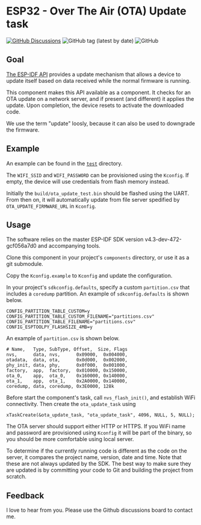 # ESP32 - Over The Air (OTA) Update task

[![GitHub Discussions](https://img.shields.io/github/discussions/cvonk/ESP32_ota-update-task)](https://github.com/cvonk/ESP32_ota-update-task/discussions)
![GitHub tag (latest by date)](https://img.shields.io/github/v/tag/cvonk/ESP32_ota-update-task)
![GitHub](https://img.shields.io/github/license/cvonk/ESP32_ota-update-task)

## Goal

[The ESP-IDF API](https://docs.espressif.com/projects/esp-idf/en/latest/esp32/api-reference/system/ota.html) provides a update mechanism that allows a device to update itself based on data received while the normal firmware is running.

This component makes this API available as a component.  It checks for an OTA update on a network server, and if present (and different) it applies the update.  Upon completion, the device resets to activate the downloaded code.

We use the term "update" loosly, because it can also be used to downgrade the firmware.

## Example

An example can be found in the [`test`](test) directory.

The `WIFI_SSID` and `WIFI_PASSWORD` can be provisioned using the `Kconfig`.  If empty, the device will use credentials from flash memory instead.

Initially the `build/ota_update_test.bin` should be flashed using the UART.  From then on, it will automatically update from file server spedified by `OTA_UPDATE_FIRMWARE_URL` in `Kconfig`.

## Usage

The software relies on the master ESP-IDF SDK version v4.3-dev-472-gcf056a7d0 and accompanying tools.

Clone this component in your project's `components` directory, or use it as a git submodule.

Copy the `Kconfig.example` to `Kconfig` and update the configuration.

In your project's `sdkconfig.defaults`, specify  a custom `partition.csv` that includes a `coredump` partition.  An example of `sdkconfig.defaults` is shown below.
```
CONFIG_PARTITION_TABLE_CUSTOM=y
CONFIG_PARTITION_TABLE_CUSTOM_FILENAME="partitions.csv"
CONFIG_PARTITION_TABLE_FILENAME="partitions.csv"
CONFIG_ESPTOOLPY_FLASHSIZE_4MB=y
```

An example of `partition.csv` is shown below.

```
# Name,   Type, SubType, Offset,  Size, Flags
nvs,      data, nvs,      0x09000,  0x004000,
otadata,  data, ota,      0x0d000,  0x002000,
phy_init, data, phy,      0x0f000,  0x001000,
factory,  app,  factory,  0x010000, 0x150000,
ota_0,    app,  ota_0,    0x160000, 0x140000,
ota_1,    app,  ota_1,    0x2A0000, 0x140000,
coredump, data, coredump, 0x3E0000, 128k
```

Before start the component's task, call `nvs_flash_init()`, and establish WiFi connectivity.  Then create the `ota_update_task` using
```
xTaskCreate(&ota_update_task, "ota_update_task", 4096, NULL, 5, NULL);
```

The OTA server should support either HTTP or HTTPS.  If you WiFi name and password are provisioned using `Kconfig` it will be part of the binary, so you should be more comfortable using local server.

To determine if the currently running code is different as the code on the server, it compares the project name, version, date and time.  Note that these are not always updated by the SDK.  The best way to make sure they are updated is by committing your code to Git and building the project from scratch.

## Feedback

I love to hear from you. Please use the Github discussions board to contact me.

